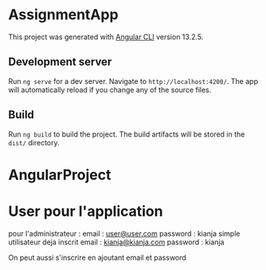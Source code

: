 # AssignmentApp
This project was generated with [Angular CLI](https://github.com/angular/angular-cli) version 13.2.5.
## Development server
Run `ng serve` for a dev server. Navigate to `http://localhost:4200/`. The app will automatically reload if you change any of the source files.
## Build
Run `ng build` to build the project. The build artifacts will be stored in the `dist/` directory.
# AngularProject

# User pour l'application
pour l'administrateur :
  email : user@user.com
  password : kianja
simple utilisateur deja inscrit
  email : kianja@kianja.com 
  password : kianja

On peut aussi s'inscrire en ajoutant 
  email et password
